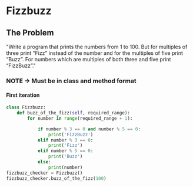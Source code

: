 # Fizzbuzz
## The Problem

"Write a program that prints the numbers from 1 to 100. But for multiples of three print “Fizz” instead of the number and for the multiples of five print “Buzz”. For numbers which are multiples of both three and five print “FizzBuzz”."

### NOTE -> Must be in class and method format

#### First iteration
```python
class Fizzbuzz:
    def buzz_of_the_fizz(self, required_range):
        for number in range(required_range + 1):

            if number % 3 == 0 and number % 5 == 0:
                print('FizzBuzz')
            elif number % 3 == 0:
                print('Fizz')
            elif number % 5 == 0:
                print('Buzz')
            else:
                print(number)
fizzbuzz_checker = Fizzbuzz()
fizzbuzz_checker.buzz_of_the_fizz(100)
```